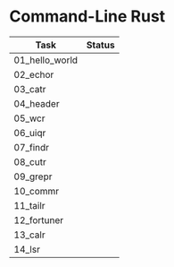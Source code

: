 # Command-Line Rust


| Task | Status |
|------|--------|
| 01_hello_world | |
| 02_echor | |
| 03_catr | |
| 04_header | |
| 05_wcr | |
| 06_uiqr | |
| 07_findr | |
| 08_cutr | |
| 09_grepr | |
| 10_commr | |
| 11_tailr | |
| 12_fortuner | |
| 13_calr | |
| 14_lsr | |